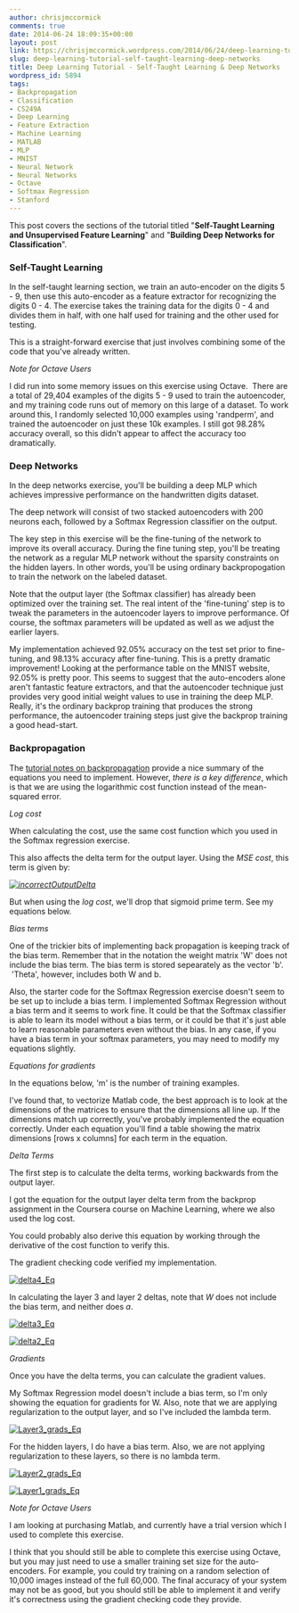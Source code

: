 ```yaml
---
author: chrisjmccormick
comments: true
date: 2014-06-24 18:09:35+00:00
layout: post
link: https://chrisjmccormick.wordpress.com/2014/06/24/deep-learning-tutorial-self-taught-learning-deep-networks/
slug: deep-learning-tutorial-self-taught-learning-deep-networks
title: Deep Learning Tutorial - Self-Taught Learning & Deep Networks
wordpress_id: 5894
tags:
- Backpropagation
- Classification
- CS249A
- Deep Learning
- Feature Extraction
- Machine Learning
- MATLAB
- MLP
- MNIST
- Neural Network
- Neural Networks
- Octave
- Softmax Regression
- Stanford
---
```


This post covers the sections of the tutorial titled "**Self-Taught Learning and Unsupervised Feature Learning**" and "**Building Deep Networks for Classification**".


### Self-Taught Learning


In the self-taught learning section, we train an auto-encoder on the digits 5 - 9, then use this auto-encoder as a feature extractor for recognizing the digits 0 - 4. The exercise takes the training data for the digits 0 - 4 and divides them in half, with one half used for training and the other used for testing.

This is a straight-forward exercise that just involves combining some of the code that you've already written.

_Note for Octave Users_

I did run into some memory issues on this exercise using Octave.  There are a total of 29,404 examples of the digits 5 - 9 used to train the autoencoder, and my training code runs out of memory on this large of a dataset. To work around this, I randomly selected 10,000 examples using 'randperm', and trained the autoencoder on just these 10k examples. I still got 98.28% accuracy overall, so this didn't appear to affect the accuracy too dramatically.


### Deep Networks


In the deep networks exercise, you'll be building a deep MLP which achieves impressive performance on the handwritten digits dataset.

The deep network will consist of two stacked autoencoders with 200 neurons each, followed by a Softmax Regression classifier on the output.

The key step in this exercise will be the fine-tuning of the network to improve its overall accuracy. During the fine tuning step, you'll be treating the network as a regular MLP network without the sparsity constraints on the hidden layers. In other words, you'll be using ordinary backpropogation to train the network on the labeled dataset.

Note that the output layer (the Softmax classifier) has already been optimized over the training set. The real intent of the 'fine-tuning' step is to tweak the parameters in the autoencoder layers to improve performance. Of course, the softmax parameters will be updated as well as we adjust the earlier layers.

My implementation achieved 92.05% accuracy on the test set prior to fine-tuning, and 98.13% accuracy after fine-tuning. This is a pretty dramatic improvement! Looking at the performance table on the MNIST website, 92.05% is pretty poor. This seems to suggest that the auto-encoders alone aren't fantastic feature extractors, and that the autoencoder technique just provides very good initial weight values to use in training the deep MLP. Really, it's the ordinary backprop training that produces the strong performance, the autoencoder training steps just give the backprop training a good head-start.


### Backpropagation


The [tutorial notes on backpropagation](http://ufldl.stanford.edu/wiki/index.php/Backpropagation_Algorithm) provide a nice summary of the equations you need to implement. However, _there is a key difference_, which is that we are using the logarithmic cost function instead of the mean-squared error.



_Log cost_

When calculating the cost, use the same cost function which you used in the Softmax regression exercise.

This also affects the delta term for the output layer. Using the _MSE cost_, this term is given by:

_[![incorrectOutputDelta](http://chrisjmccormick.files.wordpress.com/2014/06/incorrectoutputdelta.png)](https://chrisjmccormick.files.wordpress.com/2014/06/incorrectoutputdelta.png)_

But when using the _log cost_, we'll drop that sigmoid prime term. See my equations below.



_Bias terms_

One of the trickier bits of implementing back propagation is keeping track of the bias term. Remember that in the notation the weight matrix 'W' does not include the bias term. The bias term is stored sepearately as the vector 'b'.  'Theta', however, includes both W and b.

Also, the starter code for the Softmax Regression exercise doesn't seem to be set up to include a bias term. I implemented Softmax Regression without a bias term and it seems to work fine. It could be that the Softmax classifier is able to learn its model without a bias term, or it could be that it's just able to learn reasonable parameters even without the bias. In any case, if you have a bias term in your softmax parameters, you may need to modify my equations slightly.



_Equations for gradients_

In the equations below, 'm' is the number of training examples.

I've found that, to vectorize Matlab code, the best approach is to look at the dimensions of the matrices to ensure that the dimensions all line up. If the dimensions match up correctly, you've probably implemented the equation correctly. Under each equation you'll find a table showing the matrix dimensions [rows x columns] for each term in the equation.



_Delta Terms_

The first step is to calculate the delta terms, working backwards from the output layer.

I got the equation for the output layer delta term from the backprop assignment in the Coursera course on Machine Learning, where we also used the log cost.

You could probably also derive this equation by working through the derivative of the cost function to verify this.

The gradient checking code verified my implementation.

[![delta4_Eq](http://chrisjmccormick.files.wordpress.com/2014/06/delta4_eq1.png)](https://chrisjmccormick.files.wordpress.com/2014/06/delta4_eq1.png)



In calculating the layer 3 and layer 2 deltas, note that _W_ does not include the bias term, and neither does _a_.



[![delta3_Eq](http://chrisjmccormick.files.wordpress.com/2014/06/delta3_eq.png)](https://chrisjmccormick.files.wordpress.com/2014/06/delta3_eq.png)





[![delta2_Eq](http://chrisjmccormick.files.wordpress.com/2014/06/delta2_eq.png)](https://chrisjmccormick.files.wordpress.com/2014/06/delta2_eq.png)



_Gradients_

Once you have the delta terms, you can calculate the gradient values.

My Softmax Regression model doesn't include a bias term, so I'm only showing the equation for gradients for W. Also, note that we are applying regularization to the output layer, and so I've included the lambda term.

[![Layer3_grads_Eq](http://chrisjmccormick.files.wordpress.com/2014/06/layer3_grads_eq.png)](https://chrisjmccormick.files.wordpress.com/2014/06/layer3_grads_eq.png)

For the hidden layers, I do have a bias term. Also, we are not applying regularization to these layers, so there is no lambda term.

[![Layer2_grads_Eq](http://chrisjmccormick.files.wordpress.com/2014/06/layer2_grads_eq.png)](https://chrisjmccormick.files.wordpress.com/2014/06/layer2_grads_eq.png)





[![Layer1_grads_Eq](http://chrisjmccormick.files.wordpress.com/2014/06/layer1_grads_eq.png)](https://chrisjmccormick.files.wordpress.com/2014/06/layer1_grads_eq.png)



_Note for Octave Users_

I am looking at purchasing Matlab, and currently have a trial version which I used to complete this exercise.

I think that you should still be able to complete this exercise using Octave, but you may just need to use a smaller training set size for the auto-encoders. For example, you could try training on a random selection of 10,000 images instead of the full 60,000. The final accuracy of your system may not be as good, but you should still be able to implement it and verify it's correctness using the gradient checking code they provide.


